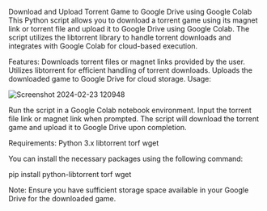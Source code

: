 Download and Upload Torrent Game to Google Drive using Google Colab
This Python script allows you to download a torrent game using its magnet link or torrent file and upload it to Google Drive using Google Colab. The script utilizes the libtorrent library to handle torrent downloads and integrates with Google Colab for cloud-based execution.






Features:
Downloads torrent files or magnet links provided by the user.
Utilizes libtorrent for efficient handling of torrent downloads.
Uploads the downloaded game to Google Drive for cloud storage.
Usage:




![Screenshot 2024-02-23 120948](https://github.com/AzizBahloul/Download-and-upload-a-torrent-game-to-Google-Drive-using-Google-Colab/assets/74460680/8c886d7d-6f80-4bb8-ad6f-ed8df001c83e)





Run the script in a Google Colab notebook environment.
Input the torrent file link or magnet link when prompted.
The script will download the torrent game and upload it to Google Drive upon completion.







Requirements:
Python 3.x
libtorrent
torf
wget



You can install the necessary packages using the following command:


pip install python-libtorrent torf wget




Note:
Ensure you have sufficient storage space available in your Google Drive for the downloaded game.
